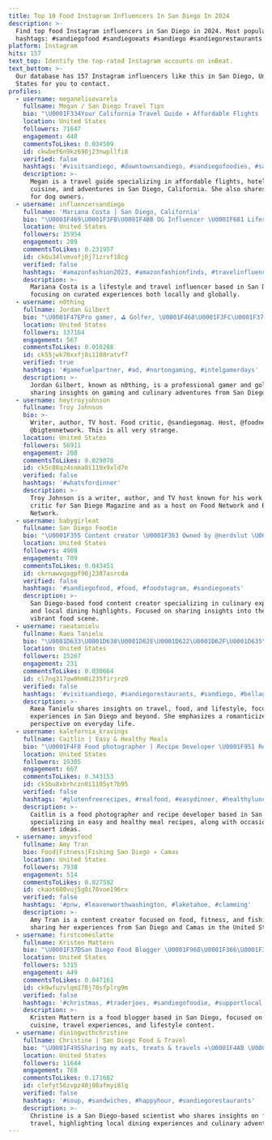 ```yaml
---
title: Top 10 Food Instagram Influencers In San Diego In 2024
description: >-
  Find top food Instagram influencers in San Diego in 2024. Most popular
  hashtags: #sandiegofood #sandiegoeats #sandiego #sandiegorestaurants.
platform: Instagram
hits: 157
text_top: Identify the top-rated Instagram accounts on inBeat.
text_bottom: >-
  Our database has 157 Instagram influencers like this in San Diego, United
  States for you to contact.
profiles:
  - username: meganelisevarela
    fullname: Megan / San Diego Travel Tips
    bio: "\U0001F334Your California Travel Guide ✈️ Affordable Flights | Hotels \U0001F32E Local Food & San Diego Adventures \U0001F436 Dog Mom \U0001F48C meganelisevarela@gmail.com"
    location: United States
    followers: 71647
    engagement: 448
    commentsToLikes: 0.034509
    id: ckwbef6n9kz690j23nwpllfi8
    verified: false
    hashtags: '#visitsandiego, #downtownsandiego, #sandiegofoodies, #sandiegoliving'
    description: >-
      Megan is a travel guide specializing in affordable flights, hotels, local
      cuisine, and adventures in San Diego, California. She also shares insights
      for dog owners.
  - username: influencersandiego
    fullname: 'Mariana Costa | San Diego, California'
    bio: "\U0001F469\U0001F3FB‍\U0001F4BB OG Influencer \U0001F681 Lifestyle and Travel \U0001F30E San Diego, California and the world! \U0001F48C influencersandiego@gmail.com \U0001F64F Trust God"
    location: United States
    followers: 15954
    engagement: 209
    commentsToLikes: 0.231957
    id: ck6u34lvmvofj0j71zrsf18cg
    verified: false
    hashtags: '#amazonfashion2023, #amazonfashionfinds, #travelinfluencer, #sandiegofun'
    description: >-
      Mariana Costa is a lifestyle and travel influencer based in San Diego,
      focusing on curated experiences both locally and globally.
  - username: n0thing
    fullname: Jordan Gilbert
    bio: "\U0001F47EPro gamer, ⛳️ Golfer, \U0001F468\U0001F3FC‍\U0001F373 Maker of food \U0001F4CD San Diego \U0001F951 @trutharaee & \U0001F37C Caspian \U0001F49C Twitch/Twitter/YouTube: n0thing"
    location: United States
    followers: 137164
    engagement: 567
    commentsToLikes: 0.010288
    id: ck55jwk70xxfj0i1108ratvf7
    verified: true
    hashtags: '#gamefuelpartner, #ad, #nortongaming, #intelgamerdays'
    description: >-
      Jordan Gilbert, known as n0thing, is a professional gamer and golfer,
      sharing insights on gaming and culinary adventures from San Diego.
  - username: heytroyjohnson
    fullname: Troy Johnson
    bio: >-
      Writer, author, TV host. Food critic, @sandiegomag. Host, @foodnetwork,
      @bigtennetwork. This is all very strange.
    location: United States
    followers: 56911
    engagement: 208
    commentsToLikes: 0.029078
    id: ck5c08qz4snma0i119x9xld7e
    verified: false
    hashtags: '#whatsfordinner'
    description: >-
      Troy Johnson is a writer, author, and TV host known for his work as a food
      critic for San Diego Magazine and as a host on Food Network and Big Ten
      Network.
  - username: babygirleat
    fullname: San Diego Foodie
    bio: "\U0001F355 Content creator \U0001F363 Owned by @nerdslut \U0001F4CD Based in San Diego, CA"
    location: United States
    followers: 4908
    engagement: 709
    commentsToLikes: 0.043451
    id: ckrnawvgagpf90j2307asrcda
    verified: false
    hashtags: '#sandiegofood, #food, #foodstagram, #sandiegoeats'
    description: >-
      San Diego-based food content creator specializing in culinary experiences
      and local dining highlights. Focused on sharing insights into the region’s
      vibrant food scene.
  - username: raeatanielu
    fullname: Raea Tanielu
    bio: "\U0001D633\U0001D630\U0001D62E\U0001D622\U0001D62F\U0001D635\U0001D62A\U0001D624\U0001D62A\U0001D63B\U0001D62A\U0001D62F\U0001D628 \U0001D62E\U0001D63A \U0001D62D\U0001D62A\U0001D627\U0001D626 ☆ sharing travel, food, + lifestyle ☆ san diego, ca + beyond ☆ raeatanielu@gmail.com to collab! \U0001F1FA\U0001F1F8\U0001F1E6\U0001F1F8\U0001F1F5\U0001F1ED"
    location: United States
    followers: 15267
    engagement: 231
    commentsToLikes: 0.030664
    id: cl7ng317qw0hm0i235firjrz0
    verified: false
    hashtags: '#visitsandiego, #sandiegorestaurants, #sandiego, #bellaggio'
    description: >-
      Raea Tanielu shares insights on travel, food, and lifestyle, focusing on
      experiences in San Diego and beyond. She emphasizes a romanticized
      perspective on everyday life.
  - username: kalefornia_kravings
    fullname: Caitlin | Easy & Healthy Meals
    bio: "\U0001F4F8 Food photographer | Recipe Developer \U0001F951 Real food recipes \U0001F4CD San Diego, CA Sharing simple healthier eats & a few sweet treats!\U0001F917 Link to recipes!⬇️"
    location: United States
    followers: 19305
    engagement: 667
    commentsToLikes: 0.343153
    id: ck5bu8xbrhczn0i1105yt7b95
    verified: false
    hashtags: '#glutenfreerecipes, #realfood, #easydinner, #healthylunch'
    description: >-
      Caitlin is a food photographer and recipe developer based in San Diego,
      specializing in easy and healthy meal recipes, along with occasional
      dessert ideas.
  - username: amyvsfood
    fullname: Amy Tran
    bio: Food|Fitness|Fishing San Diego ✈️ Camas
    location: United States
    followers: 7938
    engagement: 514
    commentsToLikes: 0.027592
    id: ckaot600vuj5g0i78voe196rx
    verified: false
    hashtags: '#pnw, #leavenworthwashington, #laketahoe, #clamming'
    description: >-
      Amy Tran is a content creator focused on food, fitness, and fishing,
      sharing her experiences from San Diego and Camas in the United States.
  - username: firstcomeslatte
    fullname: Kristen Mattern
    bio: "\U0001F37DSan Diego Food Blogger \U0001F968\U0001F366\U0001F369☕️ \U0001F334Life + Travel \U0001F3F0 Find me @firstcomesdisney #firstcomesdisney"
    location: United States
    followers: 5315
    engagement: 449
    commentsToLikes: 0.047161
    id: ck9wfuzvlqm170j78sfplrg9m
    verified: false
    hashtags: '#christmas, #traderjoes, #sandiegofoodie, #supportlocal'
    description: >-
      Kristen Mattern is a food blogger based in San Diego, focused on local
      cuisine, travel experiences, and lifestyle content.
  - username: diningwithchristine
    fullname: Christine | San Diego Food & Travel
    bio: "\U0001F495Sharing my eats, treats & travels ✈️\U0001F4AB \U0001F469\U0001F3FB‍\U0001F52CScientist by day ➡️ Food lover 24/7 \U0001F48C DM/Email to collab or for inquiries"
    location: United States
    followers: 11644
    engagement: 768
    commentsToLikes: 0.171682
    id: clefyt56zvpz40j08afmyi8lq
    verified: false
    hashtags: '#soup, #sandwiches, #happyhour, #sandiegorestaurants'
    description: >-
      Christine is a San Diego-based scientist who shares insights on food and
      travel, highlighting local dining experiences and culinary adventures.
---
```


